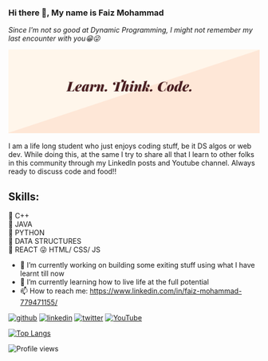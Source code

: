 ### Hi there 👋, My name is Faiz Mohammad

*Since I'm not so good at Dynamic Programming, I might not remember my last encounter with you😁😜*

![Learn. Think. Grow.](https://github.com/faizm4765/faizm4765/blob/main/Learn.%20Code.%20Grow..png)

I am a life long student who just enjoys coding stuff, be it DS algos or web dev. While doing this, at the same I try to share all that I learn to other folks in this community through my LinkedIn posts and Youtube channel. Always ready to discuss code and food!!

## Skills: 
  👨‍ C++  
  🔰 JAVA  
  🐍 PYTHON  
  🍕 DATA STRUCTURES   
  📱 REACT 
  😜 HTML/ CSS/ JS 

- 🔭 I’m currently working on building some exiting stuff using what I have learnt till now 
- 🌱 I’m currently learning how to live life at the full potential 
- 📫 How to reach me: https://www.linkedin.com/in/faiz-mohammad-779471155/ 


[<img src='https://cdn.jsdelivr.net/npm/simple-icons@3.0.1/icons/github.svg' alt='github' height='40'>](https://github.com/faizm4765)  [<img src='https://cdn.jsdelivr.net/npm/simple-icons@3.0.1/icons/linkedin.svg' alt='linkedin' height='40'>](https://www.linkedin.com/in/https://www.linkedin.com/in/faiz-mohammad-779471155//)  [<img src='https://cdn.jsdelivr.net/npm/simple-icons@3.0.1/icons/twitter.svg' alt='twitter' height='40'>](https://twitter.com/faizm4765)  [<img src='https://cdn.jsdelivr.net/npm/simple-icons@3.0.1/icons/youtube.svg' alt='YouTube' height='40'>](https://www.youtube.com/channel/https://www.youtube.com/channel/UCi5awhlNW0IWpMunZxalU_A/videos)  

[![Top Langs](https://github-readme-stats.vercel.app/api/top-langs/?username=faizm4765)](https://github.com/anuraghazra/github-readme-stats)



![Profile views](https://gpvc.arturio.dev/faizm4765)  
